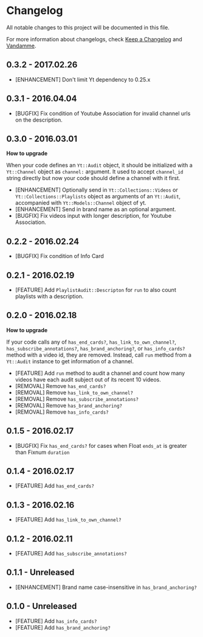 # Changelog

All notable changes to this project will be documented in this file.

For more information about changelogs, check
[Keep a Changelog](http://keepachangelog.com) and
[Vandamme](http://tech-angels.github.io/vandamme).

## 0.3.2  - 2017.02.26

* [ENHANCEMENT] Don't limit Yt dependency to 0.25.x

## 0.3.1  - 2016.04.04

* [BUGFIX] Fix condition of Youtube Association for invalid channel urls on the description.

## 0.3.0  - 2016.03.01

**How to upgrade**

When your code defines an `Yt::Audit` object, it should be initialized with a `Yt::Channel` object as `channel:` argument. It used to accept `channel_id` string directly but now your code should define a channel with it first.

* [ENHANCEMENT] Optionally send in `Yt::Collections::Videos` or `Yt::Collections::Playlists` object as arguments of an `Yt::Audit`, accompanied with `Yt::Models::Channel` object of yt.
* [ENHANCEMENT] Send in brand name as an optional argument.
* [BUGFIX] Fix videos input with longer description, for Youtube Association.

## 0.2.2  - 2016.02.24

* [BUGFIX] Fix condition of Info Card

## 0.2.1  - 2016.02.19

* [FEATURE] Add `PlaylistAudit::Descripton` for `run` to also count playlists with a description.

## 0.2.0  - 2016.02.18

**How to upgrade**

If your code calls any of `has_end_cards?`, `has_link_to_own_channel?`, `has_subscribe_annotations?`, `has_brand_anchoring?`, or `has_info_cards?` method with a video id, they are removed. Instead, call `run` method from a `Yt::Audit` instance to get information of a channel.

* [FEATURE] Add `run` method to audit a channel and count how many videos have each audit subject out of its recent 10 videos.
* [REMOVAL] Remove `has_end_cards?`
* [REMOVAL] Remove `has_link_to_own_channel?`
* [REMOVAL] Remove `has_subscribe_annotations?`
* [REMOVAL] Remove `has_brand_anchoring?`
* [REMOVAL] Remove `has_info_cards?`

## 0.1.5  - 2016.02.17

* [BUGFIX] Fix `has_end_cards?` for cases when Float `ends_at` is
  greater than Fixnum `duration`

## 0.1.4  - 2016.02.17

* [FEATURE] Add `has_end_cards?`

## 0.1.3  - 2016.02.16

* [FEATURE] Add `has_link_to_own_channel?`

## 0.1.2  - 2016.02.11

* [FEATURE] Add `has_subscribe_annotations?`

## 0.1.1  - Unreleased

* [ENHANCEMENT] Brand name case-insensitive in `has_brand_anchoring?`

## 0.1.0  - Unreleased

* [FEATURE] Add `has_info_cards?`
* [FEATURE] Add `has_brand_anchoring?`
